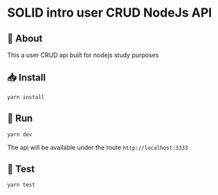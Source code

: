 # SOLID intro user CRUD NodeJs API

## :doughnut: About
This a user CRUD api built for nodejs study purposes

## :inbox_tray: Install
`yarn install`

## :runner: Run

`yarn dev`

The api will be available under the route `http://localhost:3333`

## :checkered_flag: Test

`yarn test`

